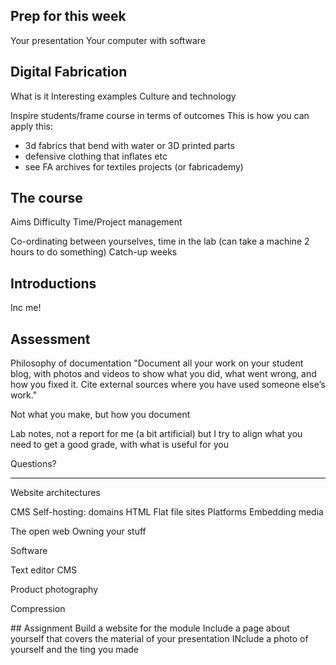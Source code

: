 ## Prep for this week

Your presentation
Your computer with software


## Digital Fabrication

What is it
Interesting examples
Culture and technology

Inspire students/frame course in terms of outcomes
This is how you can apply this:
 - 3d fabrics that bend with water or 3D printed parts
 - defensive clothing that inflates etc
 - see FA archives for textiles projects (or fabricademy)	


## The course

Aims
Difficulty
Time/Project management

Co-ordinating between yourselves, time in the lab (can take a machine 2 hours to do something)
Catch-up weeks



## Introductions

Inc me!


## Assessment

Philosophy of documentation
"Document all your work on your student blog, with photos and videos to show what you did, what went wrong, and how you fixed it. Cite external sources where you have used someone else’s work."


Not what you make, but how you document

Lab notes, not a report for me (a bit artificial) but I try to align what you need to get a good grade, with what is useful for you



Questions?

---


Website architectures

CMS
Self-hosting: domains
HTML
Flat file sites
Platforms
Embedding media

The open web
Owning your stuff

Software

Text editor
CMS



Product photography

Compression





## Assignment
Build a website for the module
Include a page about yourself that covers the material of your presentation
INclude a photo of yourself and the ting you made
